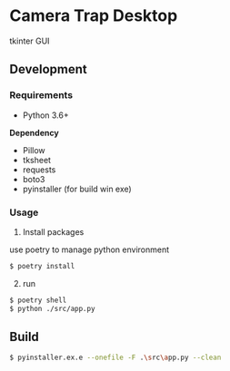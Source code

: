 # Camera Trap Desktop

tkinter GUI

## Development

### Requirements

- Python 3.6+

**Dependency**
- Pillow
- tksheet
- requests
- boto3
- pyinstaller (for build win exe)

### Usage

1. Install packages

use poetry to manage python environment

```sh
$ poetry install
```

2. run

```sh
$ poetry shell
$ python ./src/app.py
```

## Build

```sh
$ pyinstaller.ex.e --onefile -F .\src\app.py --clean
```
